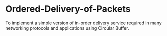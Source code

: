 # Ordered-Delivery-of-Packets
To implement a simple version of in-order delivery service required in many networking protocols and applications using Circular Buffer.

